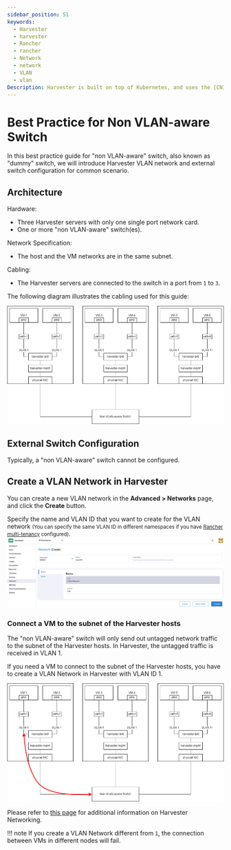```yaml
---
sidebar_position: 51
keywords:
  - Harvester
  - harvester
  - Rancher
  - rancher
  - Network
  - network
  - VLAN
  - vlan
Description: Harvester is built on top of Kubernetes, and uses the [CNI](https://github.com/containernetworking/cni) as the interface between network providers and Kubernetes pod networking. Naturally, we implement the Harvester network based on CNI. Moreover, the Harvester UI integrates the network configuration in order to provide a user-friendly way to configure networks for VMs.
---
```


# Best Practice for Non VLAN-aware Switch

In this best practice guide for "non VLAN-aware" switch, also known as "dummy" switch, we will introduce Harvester VLAN network and external switch configuration for common scenario.

## Architecture

Hardware:
- Three Harvester servers with only one single port network card.
- One or more "non VLAN-aware" switch(es).

Network Specification:
- The host and the VM networks are in the same subnet.

Cabling:
- The Harvester servers are connected to the switch in a port from `1` to `3`.

The following diagram illustrates the cabling used for this guide:

   ![non-vlan-aware-case.png](assets/non-vlan-aware-case.png)

## External Switch Configuration

Typically, a "non VLAN-aware" switch cannot be configured.

## Create a VLAN Network in Harvester

You can create a new VLAN network in the **Advanced > Networks** page, and click the **Create** button.

Specify the name and VLAN ID that you want to create for the VLAN network <small>(You can specify the same VLAN ID in different namespaces if you have [Rancher multi-tenancy](/rancher/virtualization-management/#multi-tenancy) configured)</small>.
   ![create-vlan-network.png](assets/create-network.png)

### Connect a VM to the subnet of the Harvester hosts

The "non VLAN-aware" switch will only send out untagged network traffic to the subnet of the Harvester hosts. In Harvester, the untagged traffic is received in VLAN 1.

If you need a VM to connect to the subnet of the Harvester hosts, you have to create a VLAN Network in Harvester with VLAN ID 1.

   ![non-vlan-aware-vlan1.png](assets/non-vlan-aware-vlan1.png)

Please refer to [this page](/networking/harvester-network/) for additional information on Harvester Networking.

!!! note
    If you create a VLAN Network different from `1`, the connection between VMs in different nodes will fail.
